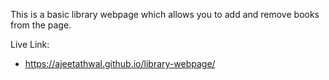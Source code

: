 This is a basic library webpage which allows you to add and remove books from the page.

Live Link:

-   https://ajeetathwal.github.io/library-webpage/
